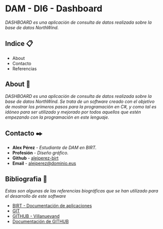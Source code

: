 # DAM - DI6 - Dashboard

_DASHBOARD es una aplicación de consulta de datos realizada sobre la base de datos NorthWind._


## Indice 📋
+ About
+ Contacto
+ Referencias


## About 📄
_DASHBOARD es una aplicación de consulta de datos realizada sobre la base de datos NorthWind. Se trata de un software creado con el objetivo de mostrar los primeros pasos para la programación en C#, y como tal es idóneo para ser utilizado y mejorado por todos aquellos que estén empezando con la programación en este lenguaje._


## Contacto ✒️
+ **Alex Pérez** - _Estudiante de DAM en BIRT._
+ **Profesión** - _Diseño gráfico._
+ **Github** - [alejperez-birt](https://github.com/alejperez-birt)
+ **Email** - alejperez@dominio.eus


## Bibliografia 📖
_Estas son algunas de las referencias biográficas que se han utilizado para el desarrollo de este software_
+ [BIRT - Documentación de aplicaciones](https://ikastaroak.birt.eus/edu/es/DAM/DI/DI06/es_DAM_DI06_Contenidos/website_index.html)
+ [GIT](https://git-scm.com/)
+ [GITHUB - Villanuevand](https://gist.github.com/Villanuevand)
+ [Documentación de GITHUB](https://docs.github.com/es/get-started/writing-on-github/getting-started-with-writing-and-formatting-on-github/basic-writing-and-formatting-syntax)
